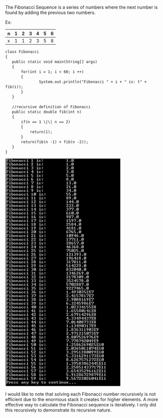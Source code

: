 The Fibonacci Sequence is a series of numbers where the next number is found by
adding the previous two numbers.

Ex:

| n | 1 | 2 | 3 | 4 | 5 | 6 |
|---|---|---|---|---|---|---|
| x | 1 | 1 | 2 | 3 | 5 | 8 |



```
class Fibonacci
{
   public static void main(String[] args)
   {
       for(int i = 1; i < 60; i ++)
       {
               System.out.println("Fibonacci " + i + " is: t" + fib(i));
       }
   }

   //recursive definition of Fibonacci
   public static double fib(int n)
   {
       if(n == 1 \|\| n == 2)
       {
           return(1);
       }
       return(fib(n -1) + fib(n -2));
   }
}
```

![](media/088cc48e754c1b99e0fcd5a5eddb9d64.png)

I would like to note that solving each Fibonacci number recursively is not
efficient due to the enormous stack it creates for higher elements. A more
effective way to calculate the Fibonacci sequence is iteratively. I only did
this recursively to demonstrate its recursive nature.
